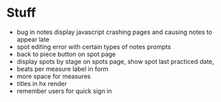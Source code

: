 # Stuff

- bug in notes display javascript crashing pages and causing notes to appear late
- spot editing error with certain types of notes prompts
- back to piece button on spot page
- display spots by stage on spots page, show spot last practiced date,
- beats per measure label in form
- more space for measures
- titles in hx render
- remember users for quick sign in
